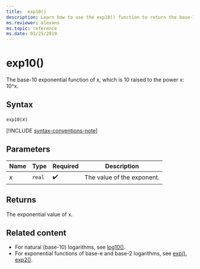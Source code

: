 ```yaml
---
title:  exp10()
description: Learn how to use the exp10() function to return the base-10 exponential value of x.
ms.reviewer: alexans
ms.topic: reference
ms.date: 03/25/2019
---
```

# exp10()

The base-10 exponential function of x, which is 10 raised to the power x: 10^x.  

## Syntax

`exp10(`*x*`)`

[!INCLUDE [syntax-conventions-note](../../includes/syntax-conventions-note.md)]

## Parameters

| Name | Type | Required | Description |
|--|--|--|--|
| *x* | `real` |  :heavy_check_mark:| The value of the exponent. |

## Returns

The exponential value of x.

## Related content

* For natural (base-10) logarithms, see [log10()](log10-function.md).
* For exponential functions of base-e and base-2 logarithms, see [exp()](exp-function.md), [exp2()](exp2-function.md).
